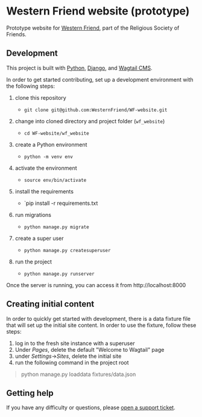 # Western Friend website (prototype)

Prototype website for [Western Friend](https://westernfriend.org), part of the Religious Society of Friends.

## Development

This project is built with [Python](https://www.python.org/), [Django](https://www.djangoproject.com/), and [Wagtail CMS](https://wagtail.io/).

In order to get started contributing, set up a development environment with the following steps:

1. clone this repository
   - `git clone git@github.com:WesternFriend/WF-website.git`
2. change into cloned directory and project folder (`wf_website`)
   - `cd WF-website/wf_website`
3. create a Python environment
   - `python -m venv env`
4. activate the environment
   - `source env/bin/activate`
5. install the requirements
   - `pip install -r requirements.txt
6. run migrations
   - `python manage.py migrate`
7. create a super user
   - `python manage.py createsuperuser`
8. run the project

   - `python manage.py runserver`

Once the server is running, you can access it from http://localhost:8000

## Creating initial content

In order to quickly get started with development, there is a data fixture file that will set up the initial site content. In order to use the fixture, follow these steps:

1. log in to the fresh site instance with a superuser
2. Under _Pages_, delete the default "Welcome to Wagtail" page
3. under _Settings_->_Sites_, delete the initial site
4. run the following command in the project root

> python manage.py loaddata fixtures/data.json

## Getting help

If you have any difficulty or questions, please [open a support ticket](https://github.com/WesternFriend/WF-website/issues).
